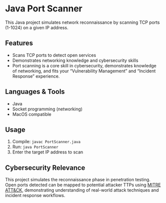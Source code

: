 # Java Port Scanner

This Java project simulates network reconnaissance by scanning TCP ports (1-1024) on a given IP address.

## Features
- Scans TCP ports to detect open services
- Demonstrates networking knowledge and cybersecurity skills
- Port scanning is a core skill in cybersecurity, demonstrates knowledge of networking, and fits your “Vulnerability Management” and “Incident Response” experience.

## Languages & Tools
- Java
- Socket programming (networking)
- MacOS compatible

## Usage
1. Compile: `javac PortScanner.java`
2. Run: `java PortScanner`
3. Enter the target IP address to scan

## Cybersecurity Relevance
This project simulates the reconnaissance phase in penetration testing.  
Open ports detected can be mapped to potential attacker TTPs using [MITRE ATT&CK](https://attack.mitre.org/), demonstrating understanding of real-world attack techniques and incident response workflows.
